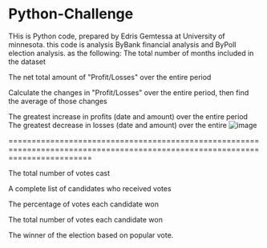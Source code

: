
# Python-Challenge

THis is Python code, prepared by Edris Gemtessa at University of minnesota.
this code is analysis ByBank financial analysis and ByPoll election analysis. as the following:
  The total number of months included in the dataset


The net total amount of "Profit/Losses" over the entire period


Calculate the changes in "Profit/Losses" over the entire period, then find the average of those changes


The greatest increase in profits (date and amount) over the entire period
The greatest decrease in losses (date and amount) over the entire 
![image](https://user-images.githubusercontent.com/76269709/120911349-7c4a7280-c64c-11eb-932f-0f9706daad30.png)

==============================================================================================================================

The total number of votes cast


A complete list of candidates who received votes


The percentage of votes each candidate won


The total number of votes each candidate won


The winner of the election based on popular vote.
